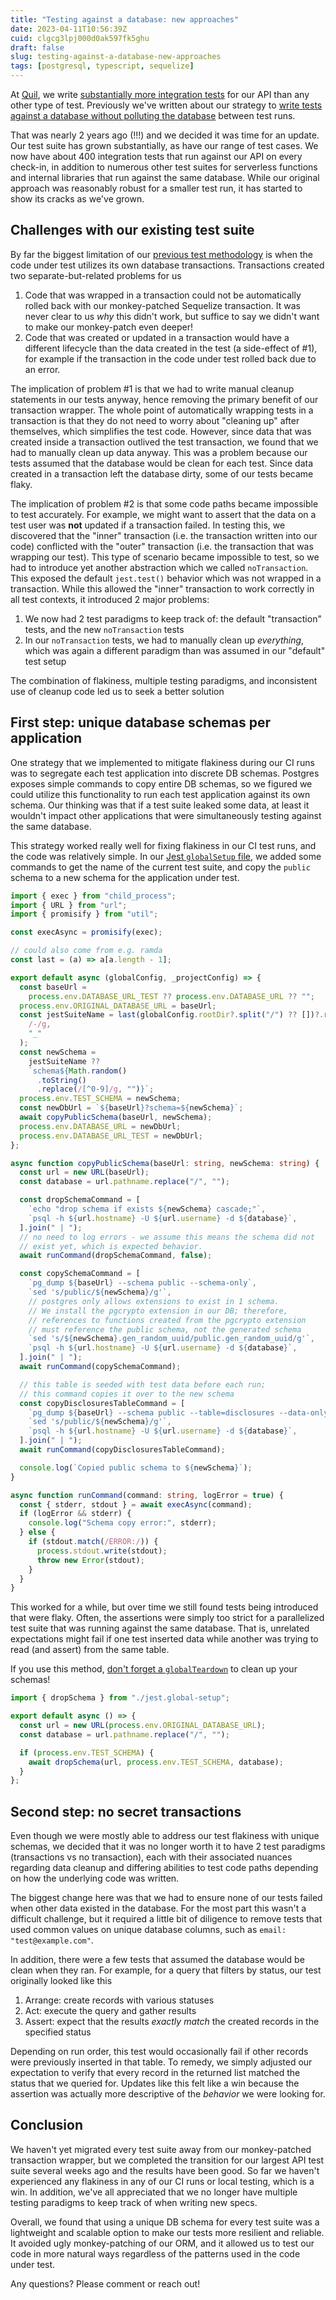 ```yaml
---
title: "Testing against a database: new approaches"
date: 2023-04-11T10:56:39Z
cuid: clgcg3lpj000d0ak597fk5ghu
draft: false
slug: testing-against-a-database-new-approaches
tags: [postgresql, typescript, sequelize]
---
```


At [Quil](https://getquil.com), we write [substantially more integration tests](/the-quil-tech-stack#testing) for our API than any other type of test. Previously we've written about our strategy to [write tests against a database without polluting the database](/write-clean-database-tests-with-jest) between test runs.

That was nearly 2 years ago (!!!) and we decided it was time for an update. Our test suite has grown substantially, as have our range of test cases. We now have about 400 integration tests that run against our API on every check-in, in addition to numerous other test suites for serverless functions and internal libraries that run against the same database. While our original approach was reasonably robust for a smaller test run, it has started to show its cracks as we've grown.

## Challenges with our existing test suite

By far the biggest limitation of our [previous test methodology](/write-clean-database-tests-with-jest) is when the code under test utilizes its own database transactions. Transactions created two separate-but-related problems for us

1. Code that was wrapped in a transaction could not be automatically rolled back with our monkey-patched Sequelize transaction. It was never clear to us _why_ this didn't work, but suffice to say we didn't want to make our monkey-patch even deeper!
2. Code that was created or updated in a transaction would have a different lifecycle than the data created in the test (a side-effect of #1), for example if the transaction in the code under test rolled back due to an error.

The implication of problem #1 is that we had to write manual cleanup statements in our tests anyway, hence removing the primary benefit of our transaction wrapper. The whole point of automatically wrapping tests in a transaction is that they do not need to worry about "cleaning up" after themselves, which simplifies the test code. However, since data that was created inside a transaction outlived the test transaction, we found that we had to manually clean up data anyway. This was a problem because our tests assumed that the database would be clean for each test. Since data created in a transaction left the database dirty, some of our tests became flaky.

The implication of problem #2 is that some code paths became impossible to test accurately. For example, we might want to assert that the data on a test user was **not** updated if a transaction failed. In testing this, we discovered that the "inner" transaction (i.e. the transaction written into our code) conflicted with the "outer" transaction (i.e. the transaction that was wrapping our test). This type of scenario became impossible to test, so we had to introduce yet another abstraction which we called `noTransaction`. This exposed the default `jest.test()` behavior which was not wrapped in a transaction. While this allowed the "inner" transaction to work correctly in all test contexts, it introduced 2 major problems:

1. We now had 2 test paradigms to keep track of: the default "transaction" tests, and the new `noTransaction` tests
2. In our `noTransaction` tests, we had to manually clean up _everything_, which was again a different paradigm than was assumed in our "default" test setup

The combination of flakiness, multiple testing paradigms, and inconsistent use of cleanup code led us to seek a better solution

## First step: unique database schemas per application

One strategy that we implemented to mitigate flakiness during our CI runs was to segregate each test application into discrete DB schemas. Postgres exposes simple commands to copy entire DB schemas, so we figured we could utilize this functionality to run each test application against its own schema. Our thinking was that if a test suite leaked some data, at least it wouldn't impact other applications that were simultaneously testing against the same database.

This strategy worked really well for fixing flakiness in our CI test runs, and the code was relatively simple. In our [Jest `globalSetup` file,](https://jestjs.io/docs/configuration#globalsetup-string) we added some commands to get the name of the current test suite, and copy the `public` schema to a new schema for the application under test.

```typescript
import { exec } from "child_process";
import { URL } from "url";
import { promisify } from "util";

const execAsync = promisify(exec);

// could also come from e.g. ramda
const last = (a) => a[a.length - 1];

export default async (globalConfig, _projectConfig) => {
  const baseUrl =
    process.env.DATABASE_URL_TEST ?? process.env.DATABASE_URL ?? "";
  process.env.ORIGINAL_DATABASE_URL = baseUrl;
  const jestSuiteName = last(globalConfig.rootDir?.split("/") ?? [])?.replace(
    /-/g,
    "_"
  );
  const newSchema =
    jestSuiteName ??
    `schema${Math.random()
      .toString()
      .replace(/[^0-9]/g, "")}`;
  process.env.TEST_SCHEMA = newSchema;
  const newDbUrl = `${baseUrl}?schema=${newSchema}`;
  await copyPublicSchema(baseUrl, newSchema);
  process.env.DATABASE_URL = newDbUrl;
  process.env.DATABASE_URL_TEST = newDbUrl;
};

async function copyPublicSchema(baseUrl: string, newSchema: string) {
  const url = new URL(baseUrl);
  const database = url.pathname.replace("/", "");

  const dropSchemaCommand = [
    `echo "drop schema if exists ${newSchema} cascade;"`,
    `psql -h ${url.hostname} -U ${url.username} -d ${database}`,
  ].join(" | ");
  // no need to log errors - we assume this means the schema did not
  // exist yet, which is expected behavior.
  await runCommand(dropSchemaCommand, false);

  const copySchemaCommand = [
    `pg_dump ${baseUrl} --schema public --schema-only`,
    `sed 's/public/${newSchema}/g'`,
    // postgres only allows extensions to exist in 1 schema.
    // We install the pgcrypto extension in our DB; therefore,
    // references to functions created from the pgcrypto extension
    // must reference the public schema, not the generated schema
    `sed 's/${newSchema}.gen_random_uuid/public.gen_random_uuid/g'`,
    `psql -h ${url.hostname} -U ${url.username} -d ${database}`,
  ].join(" | ");
  await runCommand(copySchemaCommand);

  // this table is seeded with test data before each run;
  // this command copies it over to the new schema
  const copyDisclosuresTableCommand = [
    `pg_dump ${baseUrl} --schema public --table=disclosures --data-only`,
    `sed 's/public/${newSchema}/g'`,
    `psql -h ${url.hostname} -U ${url.username} -d ${database}`,
  ].join(" | ");
  await runCommand(copyDisclosuresTableCommand);

  console.log(`Copied public schema to ${newSchema}`);
}

async function runCommand(command: string, logError = true) {
  const { stderr, stdout } = await execAsync(command);
  if (logError && stderr) {
    console.log("Schema copy error:", stderr);
  } else {
    if (stdout.match(/ERROR:/)) {
      process.stdout.write(stdout);
      throw new Error(stdout);
    }
  }
}
```

This worked for a while, but over time we still found tests being introduced that were flaky. Often, the assertions were simply too strict for a parallelized test suite that was running against the same database. That is, unrelated expectations might fail if one test inserted data while another was trying to read (and assert) from the same table.

If you use this method, [don't forget a `globalTeardown`](https://jestjs.io/docs/configuration#globalteardown-string) to clean up your schemas!

```typescript
import { dropSchema } from "./jest.global-setup";

export default async () => {
  const url = new URL(process.env.ORIGINAL_DATABASE_URL);
  const database = url.pathname.replace("/", "");

  if (process.env.TEST_SCHEMA) {
    await dropSchema(url, process.env.TEST_SCHEMA, database);
  }
};
```

## Second step: no secret transactions

Even though we were mostly able to address our test flakiness with unique schemas, we decided that it was no longer worth it to have 2 test paradigms (transactions vs no transaction), each with their associated nuances regarding data cleanup and differing abilities to test code paths depending on how the underlying code was written.

The biggest change here was that we had to ensure none of our tests failed when other data existed in the database. For the most part this wasn't a difficult challenge, but it required a little bit of diligence to remove tests that used common values on unique database columns, such as `email: "test@example.com"`.

In addition, there were a few tests that assumed the database would be clean when they ran. For example, for a query that filters by status, our test originally looked like this

1. Arrange: create records with various statuses
2. Act: execute the query and gather results
3. Assert: expect that the results _exactly match_ the created records in the specified status

Depending on run order, this test would occasionally fail if other records were previously inserted in that table. To remedy, we simply adjusted our expectation to verify that every record in the returned list matched the status that we queried for. Updates like this felt like a win because the assertion was actually more descriptive of the _behavior_ we were looking for.

## Conclusion

We haven't yet migrated every test suite away from our monkey-patched transaction wrapper, but we completed the transition for our largest API test suite several weeks ago and the results have been good. So far we haven't experienced any flakiness in any of our CI runs or local testing, which is a win. In addition, we've all appreciated that we no longer have multiple testing paradigms to keep track of when writing new specs.

Overall, we found that using a unique DB schema for every test suite was a lightweight and scalable option to make our tests more resilient and reliable. It avoided ugly monkey-patching of our ORM, and it allowed us to test our code in more natural ways regardless of the patterns used in the code under test.

Any questions? Please comment or reach out!
